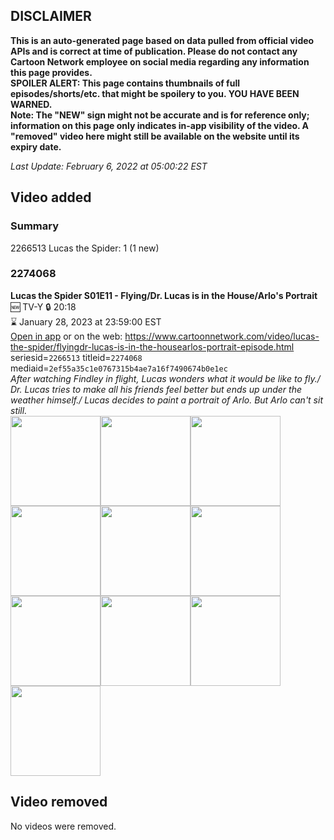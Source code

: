 ## DISCLAIMER
**This is an auto-generated page based on data pulled from official video APIs and is correct at time of publication. Please do not contact any Cartoon Network employee on social media regarding any information this page provides.**  
**SPOILER ALERT: This page contains thumbnails of full episodes/shorts/etc. that might be spoilery to you. YOU HAVE BEEN WARNED.**  
**Note: The "NEW" sign might not be accurate and is for reference only; information on this page only indicates in-app visibility of the video. A "removed" video here might still be available on the website until its expiry date.**  

_Last Update: February 6, 2022 at 05:00:22 EST_
## Video added
### Summary
2266513 Lucas the Spider: 1 (1 new)  
### 2274068
**Lucas the Spider S01E11 - Flying/Dr. Lucas is in the House/Arlo's Portrait**  
🆕 TV-Y 🔒 20:18  
⌛ January 28, 2023 at 23:59:00 EST  
[Open in app](https://cnvideo.sercomkc.org/redirector.html?type=cnapp&seriesid=1000000000093702&titleid=2274068&mediaid=2ef55a35c1e0767315b4ae7a16f7490674b0e1ec) or on the web: https://www.cartoonnetwork.com/video/lucas-the-spider/flyingdr-lucas-is-in-the-housearlos-portrait-episode.html  
seriesid=`2266513` titleid=`2274068` mediaid=`2ef55a35c1e0767315b4ae7a16f7490674b0e1ec`  
_After watching Findley in flight, Lucas wonders what it would be like to fly./ Dr. Lucas tries to make all his friends feel better but ends up under the weather himself./ Lucas decides to paint a portrait of Arlo. But Arlo can't sit still._  
<a href="https://s3.amazonaws.com/cartoonorchestrator/2274068_001_1280x720.jpg"><img src="https://s3.amazonaws.com/cartoonorchestrator/2274068_001_640x360.jpg" height="144px" /></a><a href="https://s3.amazonaws.com/cartoonorchestrator/2274068_002_1280x720.jpg"><img src="https://s3.amazonaws.com/cartoonorchestrator/2274068_002_640x360.jpg" height="144px" /></a><a href="https://s3.amazonaws.com/cartoonorchestrator/2274068_003_1280x720.jpg"><img src="https://s3.amazonaws.com/cartoonorchestrator/2274068_003_640x360.jpg" height="144px" /></a><a href="https://s3.amazonaws.com/cartoonorchestrator/2274068_004_1280x720.jpg"><img src="https://s3.amazonaws.com/cartoonorchestrator/2274068_004_640x360.jpg" height="144px" /></a><a href="https://s3.amazonaws.com/cartoonorchestrator/2274068_005_1280x720.jpg"><img src="https://s3.amazonaws.com/cartoonorchestrator/2274068_005_640x360.jpg" height="144px" /></a><a href="https://s3.amazonaws.com/cartoonorchestrator/2274068_006_1280x720.jpg"><img src="https://s3.amazonaws.com/cartoonorchestrator/2274068_006_640x360.jpg" height="144px" /></a><a href="https://s3.amazonaws.com/cartoonorchestrator/2274068_007_1280x720.jpg"><img src="https://s3.amazonaws.com/cartoonorchestrator/2274068_007_640x360.jpg" height="144px" /></a><a href="https://s3.amazonaws.com/cartoonorchestrator/2274068_008_1280x720.jpg"><img src="https://s3.amazonaws.com/cartoonorchestrator/2274068_008_640x360.jpg" height="144px" /></a><a href="https://s3.amazonaws.com/cartoonorchestrator/2274068_009_1280x720.jpg"><img src="https://s3.amazonaws.com/cartoonorchestrator/2274068_009_640x360.jpg" height="144px" /></a><a href="https://s3.amazonaws.com/cartoonorchestrator/2274068_010_1280x720.jpg"><img src="https://s3.amazonaws.com/cartoonorchestrator/2274068_010_640x360.jpg" height="144px" /></a>
## Video removed
No videos were removed.  
